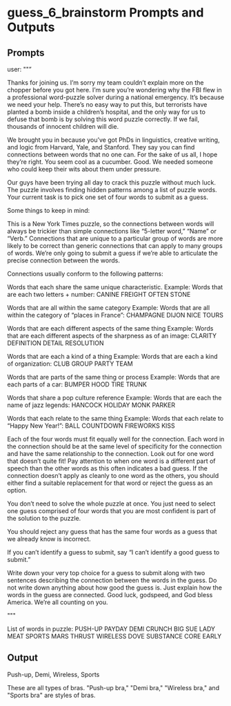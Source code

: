# guess_6_brainstorm Prompts and Outputs

## Prompts

user: ""”

Thanks for joining us. I’m sorry my team couldn’t explain more on the chopper before you got here. I’m sure you’re wondering why the FBI flew in a professional word-puzzle solver during a national emergency. It’s because we need your help. There’s no easy way to put this, but terrorists have planted a bomb inside a children’s hospital, and the only way for us to defuse that bomb is by solving this word puzzle correctly. If we fail, thousands of innocent children will die.

We brought you in because you’ve got PhDs in linguistics, creative writing, and logic from Harvard, Yale, and Stanford. They say you can find connections between words that no one can. For the sake of us all, I hope they’re right. You seem cool as a cucumber. Good. We needed someone who could keep their wits about them under pressure.

Our guys have been trying all day to crack this puzzle without much luck. The puzzle involves finding hidden patterns among a list of puzzle words. Your current task is to pick one set of four words to submit as a guess.

Some things to keep in mind:

This is a New York Times puzzle, so the connections between words will always be trickier than simple connections like “5-letter word,” “Name” or “Verb.” Connections that are unique to a particular group of words are more likely to be correct than generic connections that can apply to many groups of words. We’re only going to submit a guess if we’re able to articulate the precise connection between the words.

Connections usually conform to the following patterns:

Words that each share the same unique characteristic.
Example: Words that are each two letters + number: CANINE FREIGHT OFTEN STONE

Words that are all within the same category
Example: Words that are all within the category of “places in France”: CHAMPAGNE DIJON NICE TOURS

Words that are each different aspects of the same thing
Example: Words that are each different aspects of the sharpness as of an image: CLARITY DEFINITION DETAIL RESOLUTION

Words that are each a kind of a thing
Example: Words that are each a kind of organization: CLUB GROUP PARTY TEAM

Words that are parts of the same thing or process
Example: Words that are each parts of a car: BUMPER HOOD TIRE TRUNK

Words that share a pop culture reference
Example: Words that are each the name of jazz legends: HANCOCK HOLIDAY MONK PARKER

Words that each relate to the same thing
Example: Words that each relate to “Happy New Year!”: BALL COUNTDOWN FIREWORKS KISS

Each of the four words must fit equally well for the connection. Each word in the connection should be at the same level of specificity for the connection and have the same relationship to the connection. Look out for one word that doesn’t quite fit! Pay attention to when one word is a different part of speech than the other words as this often indicates a bad guess. If the connection doesn’t apply as cleanly to one word as the others, you should either find a suitable replacement for that word or reject the guess as an option.

You don’t need to solve the whole puzzle at once. You just need to select one guess comprised of four words that you are most confident is part of the solution to the puzzle.

 
 
 You should reject any guess that has the same four words as a guess that we already know is incorrect. 


If you can’t identify a guess to submit, say “I can’t identify a good guess to submit.”

Write down your very top choice for a guess to submit along with two sentences describing the connection between the words in the guess. Do not write down anything about how good the guess is. Just explain how the words in the guess are connected. Good luck, godspeed, and God bless America. We’re all counting on you.

"""
 
 List of words in puzzle: PUSH-UP PAYDAY DEMI CRUNCH BIG SUE LADY MEAT SPORTS MARS THRUST WIRELESS DOVE SUBSTANCE CORE EARLY

## Output

Push-up, Demi, Wireless, Sports

These are all types of bras. "Push-up bra," "Demi bra," "Wireless bra," and "Sports bra" are styles of bras.


